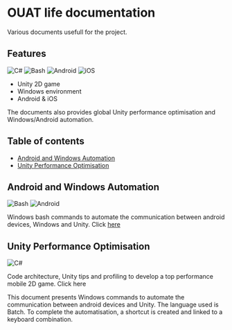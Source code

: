 # OUAT life documentation

Various documents usefull for the project. 

## Features

![C#](https://img.shields.io/badge/Unity-Csharp-purple.svg) ![Bash](https://img.shields.io/badge/Windows-Bash-black.svg) ![Android](https://img.shields.io/badge/Mobile-Android-brightgreen.svg) ![iOS](https://img.shields.io/badge/Mobile-iOS-red.svg)

* Unity 2D game
* Windows environment
* Android & iOS

The documents also provides global Unity performance optimisation and Windows/Android automation.

## Table of contents
* [Android and Windows Automation](#android-and-windows-automation)
* [Unity Performance Optimisation](#unity-performance-optimisation)

## Android and Windows Automation

![Bash](https://img.shields.io/badge/Windows-Bash-black.svg) ![Android](https://img.shields.io/badge/Mobile-Android-brightgreen.svg)

Windows bash commands to automate the communication between android devices, Windows and Unity. Click [here](documents/Android-and-Windows-Automation.md)

## Unity Performance Optimisation

![C#](https://img.shields.io/badge/Unity-Csharp-purple.svg)

Code architecture, Unity tips and profiling to develop a top performance mobile 2D game. Click here




This document presents Windows commands to automate the communication between android devices and Unity. The language used is Batch. To complete the automatisation, a shortcut is created and linked to a keyboard combination.
